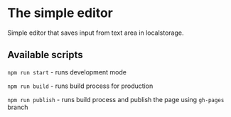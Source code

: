 # The simple editor

Simple editor that saves input from text area in localstorage.

## Available scripts

`npm run start` - runs development mode

`npm run build` - runs build process for production

`npm run publish` - runs build process and publish the page using `gh-pages` branch

